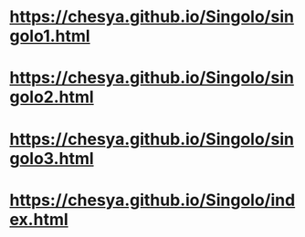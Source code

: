 # https://chesya.github.io/Singolo/singolo1.html
# https://chesya.github.io/Singolo/singolo2.html
# https://chesya.github.io/Singolo/singolo3.html
# https://chesya.github.io/Singolo/index.html

